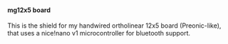 #### mg12x5 board

This is the shield for my handwired ortholinear 12x5 board (Preonic-like), 
that uses a nice!nano v1 microcontroller for bluetooth support.

